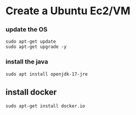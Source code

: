 # Create a Ubuntu Ec2/VM

### update the OS 
```shell
sudo apt-get update
sudo apt-get upgrade -y
```
### install the java
```shell
sudo apt install openjdk-17-jre
```

## install docker 
```
sudo apt-get install docker.io
```

##
```
```

##
```
```


